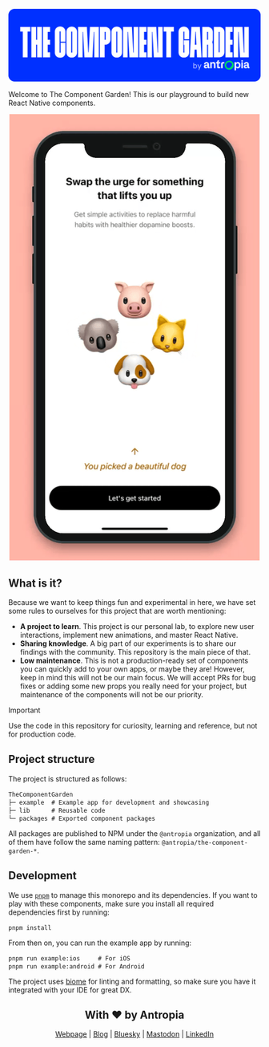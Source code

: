 <div align="center">

![Header - The Component Garden](./docs/header.png)

</div>

Welcome to The Component Garden! This is our playground to build new React Native components.

<div align="center">

![The Component Garden video](./docs/tcg-video.gif)

</div>

## What is it?

Because we want to keep things fun and experimental in here, we have set some rules to ourselves for this project that are
worth mentioning:

- **A project to learn**. This project is our personal lab, to explore new user interactions, implement new animations, and master React Native.
- **Sharing knowledge**. A big part of our experiments is to share our findings with the community. This repository is the main piece of that.
- **Low maintenance**. This is not a production-ready set of components you can quickly add to your own apps, or maybe they are! However, keep in mind this will not be our main focus. We will accept PRs for bug fixes or adding some new props you really need for your project, but maintenance of the components will not be our priority.

> [!IMPORTANT]
> Use the code in this repository for curiosity, learning and reference, but not for production code.

## Project structure

The project is structured as follows:

```
TheComponentGarden
├─ example  # Example app for development and showcasing
├─ lib      # Reusable code
└─ packages # Exported component packages
```

All packages are published to NPM under the `@antropia` organization, and all of them have follow the same naming pattern: `@antropia/the-component-garden-*`.

## Development

We use [`pnpm`](https://pnpm.io/) to manage this monorepo and its dependencies. If you want to play with these components, make sure you install all required dependencies first by running:

```shell
pnpm install
```

From then on, you can run the example app by running:

```shell
pnpm run example:ios     # For iOS
pnpm run example:android # For Android
```

The project uses [biome](https://biomejs.dev/) for linting and formatting, so make sure you have it integrated with your IDE for great DX.

<div align="center">

## With ❤️ by Antropia

[Webpage](https://antropia.studio/) | [Blog](https://antropia.studio/blog/) | [Bluesky](https://bsky.app/profile/antropia.bsky.social) | [Mastodon](https://mstdn.social/@Antropia) | [LinkedIn](https://www.linkedin.com/company/antropia-studio/)

</div>
